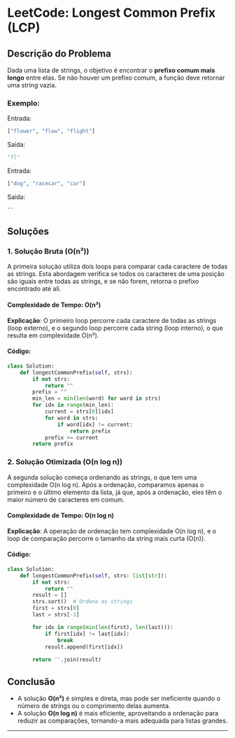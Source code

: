 
# **LeetCode: Longest Common Prefix (LCP)**

## **Descrição do Problema**

Dada uma lista de strings, o objetivo é encontrar o **prefixo comum mais longo** entre elas. Se não houver um prefixo comum, a função deve retornar uma string vazia.

### **Exemplo**:
Entrada:
```python
["flower", "flow", "flight"]
```
Saída:
```python
"fl"
```

Entrada:
```python
["dog", "racecar", "car"]
```
Saída:
```python
""
```

## **Soluções**

### **1. Solução Bruta (O(n²))**
A primeira solução utiliza dois loops para comparar cada caractere de todas as strings. Esta abordagem verifica se todos os caracteres de uma posição são iguais entre todas as strings, e se não forem, retorna o prefixo encontrado até ali.

#### **Complexidade de Tempo**: O(n²)  
**Explicação**: O primeiro loop percorre cada caractere de todas as strings (loop externo), e o segundo loop percorre cada string (loop interno), o que resulta em complexidade O(n²).

#### **Código**:
```python
class Solution:
    def longestCommonPrefix(self, strs):
        if not strs: 
            return ""
        prefix = ""
        min_len = min(len(word) for word in strs)
        for idx in range(min_len):
            current = strs[0][idx]
            for word in strs:
                if word[idx] != current:
                    return prefix
            prefix += current    
        return prefix
```

### **2. Solução Otimizada (O(n log n))**
A segunda solução começa ordenando as strings, o que tem uma complexidade O(n log n). Após a ordenação, comparamos apenas o primeiro e o último elemento da lista, já que, após a ordenação, eles têm o maior número de caracteres em comum.

#### **Complexidade de Tempo**: O(n log n)  
**Explicação**: A operação de ordenação tem complexidade O(n log n), e o loop de comparação percorre o tamanho da string mais curta (O(n)).

#### **Código**:
```python
class Solution:
    def longestCommonPrefix(self, strs: list[str]):
        if not strs: 
            return ""
        result = []
        strs.sort()  # Ordena as strings
        first = strs[0]
        last = strs[-1]

        for idx in range(min(len(first), len(last))):
            if first[idx] != last[idx]:
                break
            result.append(first[idx])
        
        return ''.join(result)
```

## **Conclusão**

- A solução **O(n²)** é simples e direta, mas pode ser ineficiente quando o número de strings ou o comprimento delas aumenta.
- A solução **O(n log n)** é mais eficiente, aproveitando a ordenação para reduzir as comparações, tornando-a mais adequada para listas grandes.

---

